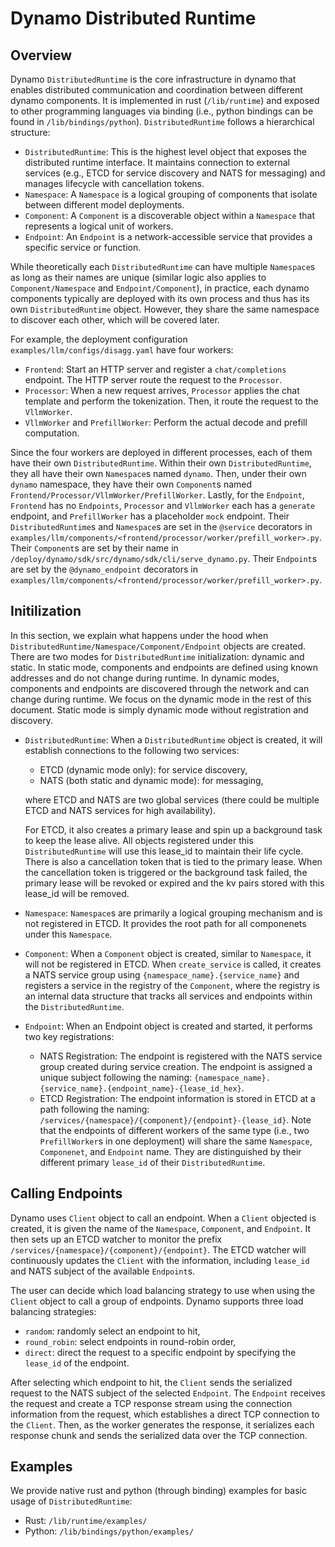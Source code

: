 # Dynamo Distributed Runtime

## Overview

Dynamo `DistributedRuntime` is the core infrastructure in dynamo that enables distributed communication and coordination between different dynamo components. It is implemented in rust (`/lib/runtime`) and exposed to other programming languages via binding (i.e., python bindings can be found in `/lib/bindings/python`). `DistributedRuntime` follows a hierarchical structure:

- `DistributedRuntime`: This is the highest level object that exposes the distributed runtime interface. It maintains connection to external services (e.g., ETCD for service discovery and NATS for messaging) and manages lifecycle with cancellation tokens.
- `Namespace`: A `Namespace` is a logical grouping of components that isolate between different model deployments.
- `Component`: A `Component` is a discoverable object within a `Namespace` that represents a logical unit of workers.
- `Endpoint`: An `Endpoint` is a network-accessible service that provides a specific service or function.

While theoretically each `DistributedRuntime` can have multiple `Namespace`s as long as their names are unique (similar logic also applies to `Component/Namespace` and `Endpoint/Component`), in practice, each dynamo components typically are deployed with its own process and thus has its own `DistributedRuntime` object. However, they share the same namespace to discover each other, which will be covered later.

For example, the deployment configuration `examples/llm/configs/disagg.yaml` have four workers:

- `Frontend`: Start an HTTP server and register a `chat/completions` endpoint. The HTTP server route the request to the `Processor`.
- `Processor`: When a new request arrives, `Processor` applies the chat template and perform the tokenization. Then, it route the request to the `VllmWorker`.
- `VllmWorker` and `PrefillWorker`: Perform the actual decode and prefill computation.

Since the four workers are deployed in different processes, each of them have their own `DistributedRuntime`. Within their own `DistributedRuntime`, they all have their own `Namespace`s named `dynamo`. Then, under their own `dynamo` namespace, they have their own `Component`s named `Frontend/Processor/VllmWorker/PrefillWorker`. Lastly, for the `Endpoint`, `Frontend` has no `Endpoints`, `Processor` and `VllmWorker` each has a `generate` endpoint, and `PrefillWorker` has a placeholder `mock` endpoint. Their `DistributedRuntime`s and `Namespace`s are set in the `@service` decorators in `examples/llm/components/<frontend/processor/worker/prefill_worker>.py`. Their `Component`s are set by their name in `/deploy/dynamo/sdk/src/dynamo/sdk/cli/serve_dynamo.py`. Their `Endpoint`s are set by the `@dynamo_endpoint` decorators in `examples/llm/components/<frontend/processor/worker/prefill_worker>.py`.

## Initilization

In this section, we explain what happens under the hood when `DistributedRuntime/Namespace/Component/Endpoint` objects are created. There are two modes for `DistributedRuntime` initialization: dynamic and static. In static mode, components and endpoints are defined using known addresses and do not change during runtime. In dynamic modes, components and endpoints are discovered through the network and can change during runtime. We focus on the dynamic mode in the rest of this document. Static mode is simply dynamic mode without registration and discovery.

- `DistributedRuntime`: When a `DistributedRuntime` object is created, it will establish connections to the following two services:
    - ETCD (dynamic mode only): for service discovery,
    - NATS (both static and dynamic mode): for messaging,

  where ETCD and NATS are two global services (there could be multiple ETCD and NATS services for high availability).

  For ETCD, it also creates a primary lease and spin up a background task to keep the lease alive. All objects registered under this `DistributedRuntime` will use this lease_id to maintain their life cycle. There is also a cancellation token that is tied to the primary lease. When the cancellation token is triggered or the background task failed, the primary lease will be revoked or expired and the kv pairs stored with this lease_id will be removed.
- `Namespace`: `Namespace`s are primarily a logical grouping mechanism and is not registered in ETCD. It provides the root path for all componenets under this `Namespace`.
- `Component`: When a `Component` object is created, similar to `Namespace`, it will not be registered in ETCD. When `create_service` is called, it creates a NATS service group using `{namespace_name}.{service_name}` and registers a service in the registry of the `Component`, where the registry is an internal data structure that tracks all services and endpoints within the `DistributedRuntime`.
- `Endpoint`: When an Endpoint object is created and started, it performs two key registrations:
  - NATS Registration: The endpoint is registered with the NATS service group created during service creation. The endpoint is assigned a unique subject following the naming: `{namespace_name}.{service_name}.{endpoint_name}-{lease_id_hex}`.
  - ETCD Registration: The endpoint information is stored in ETCD at a path following the naming: `/services/{namespace}/{component}/{endpoint}-{lease_id}`. Note that the endpoints of different workers of the same type (i.e., two `PrefillWorker`s in one deployment) will share the same `Namespace`, `Componenet`, and `Endpoint` name. They are distinguished by their different primary `lease_id` of their `DistributedRuntime`.

## Calling Endpoints

Dynamo uses `Client` object to call an endpoint. When a `Client` objected is created, it is given the name of the `Namespace`, `Component`, and `Endpoint`. It then sets up an ETCD watcher to monitor the prefix `/services/{namespace}/{component}/{endpoint}`. The ETCD watcher will continuously updates the `Client` with the information, including `lease_id` and NATS subject of the available `Endpoint`s.

The user can decide which load balancing strategy to use when using the `Client` object to call a group of endpoints. Dynamo supports three load balancing strategies:

- `random`: randomly select an endpoint to hit,
- `round_robin`: select endpoints in round-robin order,
- `direct`: direct the request to a specific endpoint by specifying the `lease_id` of the endpoint.

After selecting which endpoint to hit, the `Client` sends the serialized request to the NATS subject of the selected `Endpoint`. The `Endpoint` receives the request and create a TCP response stream using the connection information from the request, which establishes a direct TCP connection to the `Client`. Then, as the worker generates the response, it serializes each response chunk and sends the serialized data over the TCP connection.

## Examples

We provide native rust and python (through binding) examples for basic usage of `DistributedRuntime`:

- Rust: `/lib/runtime/examples/`
- Python: `/lib/bindings/python/examples/`
